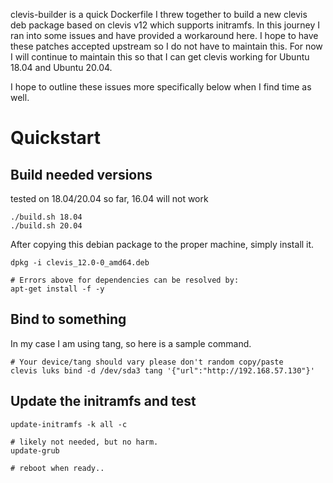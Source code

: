 clevis-builder is a quick Dockerfile I threw together to build a new clevis deb package based on clevis v12 which supports initramfs. In this journey I ran into some issues and have provided a workaround here. I hope to have these patches accepted upstream so I do not have to maintain this. For now I will continue to maintain this so that I can get clevis working for Ubuntu 18.04 and Ubuntu 20.04.

I hope to outline these issues more specifically below when I find time as well.

# Quickstart

## Build needed versions

tested on 18.04/20.04 so far, 16.04 will not work
```
./build.sh 18.04
./build.sh 20.04
```

After copying this debian package to the proper machine, simply install it.
```
dpkg -i clevis_12.0-0_amd64.deb

# Errors above for dependencies can be resolved by:
apt-get install -f -y
```

## Bind to something

In my case I am using tang, so here is a sample command.
```
# Your device/tang should vary please don't random copy/paste
clevis luks bind -d /dev/sda3 tang '{"url":"http://192.168.57.130"}'
```

## Update the initramfs and test
```
update-initramfs -k all -c

# likely not needed, but no harm.
update-grub

# reboot when ready..
```

